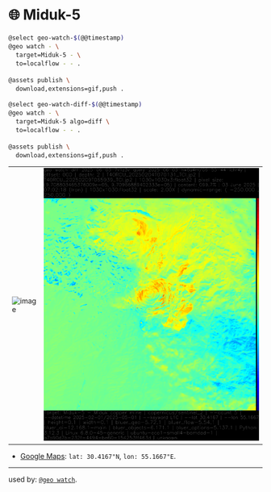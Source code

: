 # 🌐 Miduk-5

```bash
@select geo-watch-$(@@timestamp)
@geo watch - \
  target=Miduk-5 - \
  to=localflow - - .

@assets publish \
  download,extensions=gif,push .
```

```bash
@select geo-watch-diff-$(@@timestamp)
@geo watch - \
  target=Miduk-5 algo=diff \
  to=localflow - - .

@assets publish \
  download,extensions=gif,push .
```


| | |
|-|-|
| ![image](https://github.com/kamangir/assets/blob/main/geo-watch-2025-06-03-ghm6t0/geo-watch-2025-06-03-ghm6t0.gif?raw=true) | ![image](https://github.com/kamangir/assets/blob/main/geo-watch-diff-2025-06-03-7v1z3v/geo-watch-diff-2025-06-03-7v1z3v.gif?raw=true) |

 - [Google Maps](https://maps.app.goo.gl/vaVBoDgci6kJP2KEA): `lat: 30.4167"N`, `lon: 55.1667"E`.

---

used by: [`@geo watch`](../../).
